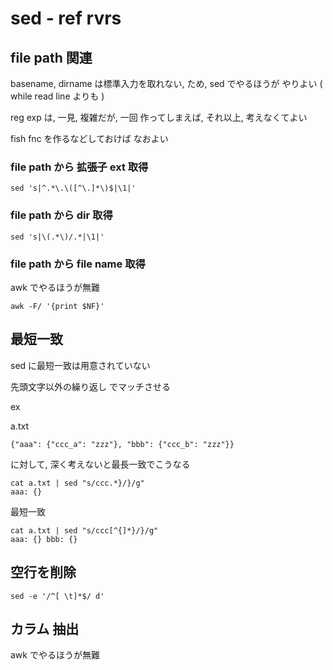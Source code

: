
# sed  -  ref rvrs


## file path 関連

basename, dirname は標準入力を取れない, ため, 
sed でやるほうが やりよい ( while read line よりも )

reg exp は, 一見, 複雑だが, 一回 作ってしまえば, それ以上, 考えなくてよい

fish fnc を作るなどしておけば なおよい


### file path から 拡張子 ext 取得

```
sed 's|^.*\.\([^\.]*\)$|\1|'
```


### file path から dir 取得

```
sed 's|\(.*\)/.*|\1|'
```


### file path から file name 取得

awk でやるほうが無難

```
awk -F/ '{print $NF}'
```


## 最短一致

sed に最短一致は用意されていない

先頭文字以外の繰り返し でマッチさせる

ex

a.txt
```
{"aaa": {"ccc_a": "zzz"}, "bbb": {"ccc_b": "zzz"}}
```

に対して, 深く考えないと最長一致でこうなる

```
cat a.txt | sed "s/ccc.*}/}/g"
aaa: {}
```

最短一致

```
cat a.txt | sed "s/ccc[^{]*}/}/g"
aaa: {} bbb: {}
```


## 空行を削除

```
sed -e '/^[ \t]*$/ d'
```


## カラム 抽出

awk でやるほうが無難


